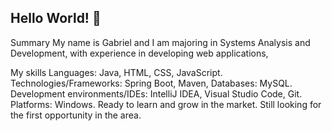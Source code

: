 ## Hello World! 👋


Summary
My name is Gabriel and I am majoring in Systems Analysis and Development, with experience in developing web applications, 

My skills
Languages: Java, HTML, CSS, JavaScript.
Technologies/Frameworks: Spring Boot, Maven,
Databases: MySQL.
Development environments/IDEs: IntelliJ IDEA, Visual Studio Code, Git.
Platforms: Windows.
Ready to learn and grow in the market.
Still looking for the first opportunity in the area.

